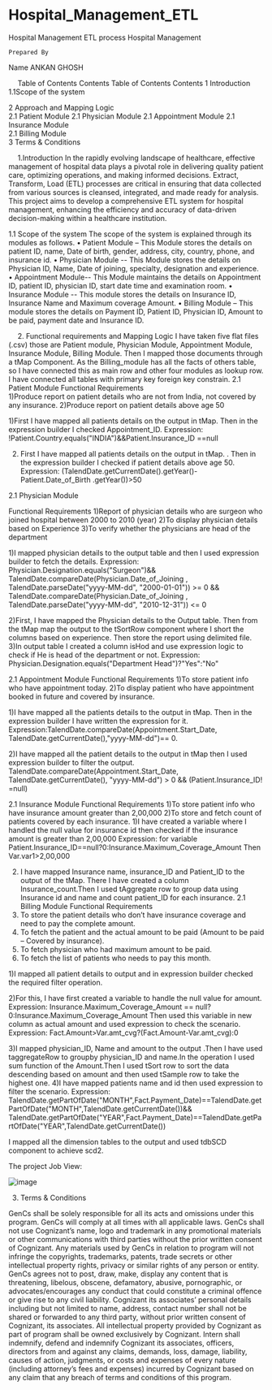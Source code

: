 # Hospital_Management_ETL
Hospital Management ETL process
Hospital Management




	Prepared By	
Name	ANKAN GHOSH			


 
Table of Contents
Contents
Table of Contents
Contents
1 Introduction	
1.1Scope of the system
	
2 Approach and Mapping Logic	
2.1 Patient Module
2.1 Physician Module
2.1 Appointment Module
2.1 Insurance Module	
2.1 Billing Module	
3 Terms & Conditions	

 
1.Introduction
In the rapidly evolving landscape of healthcare, effective management of hospital data plays a pivotal role in delivering quality patient care, optimizing operations, and making informed decisions. Extract, Transform, Load (ETL) processes are critical in ensuring that data collected from various sources is cleansed, integrated, and made ready for analysis. This project aims to develop a comprehensive ETL system for hospital management, enhancing the efficiency and accuracy of data-driven decision-making within a healthcare institution.

1.1	Scope of the system
The scope of the system is explained through its modules as follows.
•	Patient Module – This Module stores the details on patient ID, name, Date of birth, gender, address, city, country, phone, and insurance id.
•	Physician Module -- This Module stores the details on Physician ID, Name, Date of joining, specialty, designation and experience.
•	Appointment Module-- This Module maintains the details on Appointment ID, patient ID, physician ID, start date time and examination room.
•	Insurance Module --   This module stores the details on Insurance ID, Insurance Name and Maximum coverage Amount.
•	Billing Module – This module stores the details on Payment ID, Patient ID, Physician ID, Amount to be paid, payment date and Insurance ID.


 
2.  Functional requirements and Mapping Logic
I have taken five flat files (.csv) those are Patient module, Physician Module, Appointment Module, Insurance Module, Billing Module. Then I mapped those documents through a tMap Component. As the Billing_module has all the facts of others table, so I have connected this as main row and other four modules as lookup row.
I have connected all tables with primary key foreign key constrain.
2.1 Patient Module
Functional Requirements 	
1)Produce report on patient details who are not from India, not covered by any insurance.
2)Produce report on patient details above age 50

1)First I have mapped all patients details on the output in tMap. Then in the expression builder I checked Appointment_ID.
Expression: !Patient.Country.equals("INDIA")&&Patient.Insurance_ID ==null

2) First I have mapped all patients details on the output in tMap. . Then in the expression builder I checked if patient details above age 50. 
Expression: (TalendDate.getCurrentDate().getYear()-Patient.Date_of_Birth .getYear())>50

 
2.1 Physician Module
 
Functional Requirements 
1)Report of physician details who are surgeon who joined hospital between 2000 to 2010 (year)
2)To display physician details based on Experience
3)To verify whether the physicians are head of the department 

1)I mapped physician details to the output table and then I used expression builder to fetch the details.
Expression:
Physician.Designation.equals("Surgeon")&& 
TalendDate.compareDate(Physician.Date_of_Joining , TalendDate.parseDate("yyyy-MM-dd", "2000-01-01")) >= 0 && 
TalendDate.compareDate(Physician.Date_of_Joining , TalendDate.parseDate("yyyy-MM-dd", "2010-12-31")) <= 0


2)First, I have mapped the Physician details to the Output table. Then from the tMap map the output to the tSortRow component where I short the columns based on experience. Then store the report using delimited file. 
3)In output table I created a column isHod and use expression logic to check if He is head of the department or not.
Expression: Physician.Designation.equals("Department Head")?"Yes":"No"

2.1 Appointment Module
Functional Requirements 
1)To store patient info who have appointment today.
2)To display patient who have appointment booked in future and covered by insurance.

1)I have mapped all the patients details to the output in tMap. Then in the expression builder I have written the expression for it.
Expression:TalendDate.compareDate(Appointment.Start_Date, TalendDate.getCurrentDate(),"yyyy-MM-dd")== 0.


2)I have mapped all the patient details to the output in tMap then I used expression builder to filter the output.
TalendDate.compareDate(Appointment.Start_Date, TalendDate.getCurrentDate(), "yyyy-MM-dd") > 0 && (Patient.Insurance_ID! =null) 

2.1 Insurance Module
Functional Requirements 
1)To store patient info who have insurance amount greater than 2,00,000 
2)To store and fetch count of patients covered by each insurance.
1)I have created a variable where I handled the null value for insurance id then checked if the insurance amount is greater than 2,00,000
Expression: for variable
Patient.Insurance_ID==null?0:Insurance.Maximum_Coverage_Amount
Then Var.var1>2,00,000
 
2)	I have mapped Insurance name, insurance_ID and Patient_ID to the output of the tMap. There I have created a column Insurance_count.Then I used tAggregate row to group data using Insurance id and name and count patient_ID  for each insurance.
 2.1 Billing Module
Functional Requirements
1)	To store the patient details who don’t have insurance coverage and need to pay the complete amount.
2)	To fetch the patient and the actual amount to be paid (Amount to be paid – Covered by insurance).
3)	To fetch physician who had maximum amount to be paid.
4)	To fetch the list of patients who needs to pay this month.



1)I mapped all patient details to output and in expression builder checked the required filter operation.

2)For this, I have first created a variable to handle the null value for amount.
Expression: Insurance.Maximum_Coverage_Amount == null?0:Insurance.Maximum_Coverage_Amount
Then used this variable in new column as actual amount and used expression to check the scenario.
Expression: Fact.Amount>Var.amt_cvg?(Fact.Amount-Var.amt_cvg):0
 

3)I mapped physician_ID, Name and amount to the output .Then I have used taggregateRow to groupby physician_ID and name.In the operation I used sum function of the Amount.Then I used  tSort row to sort the data descending based on amount and then used tSample row to take the highest one.
4)I have mapped patients name and id then used expression to filter the scenario.
Expression: TalendDate.getPartOfDate("MONTH",Fact.Payment_Date)==TalendDate.getPartOfDate("MONTH",TalendDate.getCurrentDate())&&
TalendDate.getPartOfDate("YEAR",Fact.Payment_Date)==TalendDate.getPartOfDate("YEAR",TalendDate.getCurrentDate())

I mapped all the dimension tables to the output and used tdbSCD component to achieve scd2.

The project Job View:
 


![image](https://github.com/ankan-pro/Hospital_Management_ETL/assets/104769124/475c20e2-6a39-4c0e-993f-56a4361eb3d9)




3. Terms & Conditions

GenCs shall be solely responsible for all its acts and omissions under this program. GenCs will comply at all times with all applicable laws. GenCs shall not use Cognizant’s name, logo and trademark in any promotional materials or other communications with third parties without the prior written consent of Cognizant. Any materials used by GenCs in relation to program will not infringe the copyrights, trademarks, patents, trade secrets or other intellectual property rights, privacy or similar rights of any person or entity. GenCs agrees not to post, draw, make, display any content that is threatening, libelous, obscene, defamatory, abusive, pornographic, or advocates/encourages any conduct that could constitute a criminal offence or give rise to any civil liability. Cognizant its associates’ personal details including but not limited to name, address, contact number shall not be shared or forwarded to any third party, without prior written consent of Cognizant, its associates. All intellectual property provided by Cognizant as part of program shall be owned exclusively by Cognizant. Intern shall indemnify, defend and indemnify Cognizant its associates, officers, directors from and against any claims, demands, loss, damage, liability, causes of action, judgments, or costs and expenses of every nature (including attorney’s fees and expenses) incurred by Cognizant based on any claim that any breach of terms and conditions of this program.

